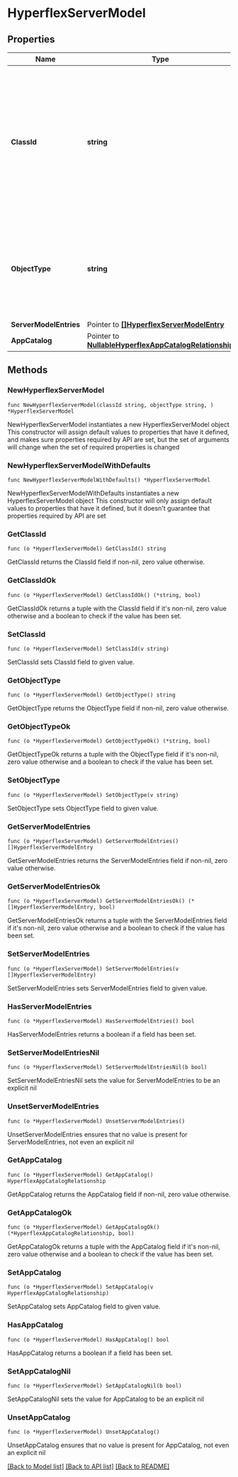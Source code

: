# HyperflexServerModel

## Properties

Name | Type | Description | Notes
------------ | ------------- | ------------- | -------------
**ClassId** | **string** | The fully-qualified name of the instantiated, concrete type. This property is used as a discriminator to identify the type of the payload when marshaling and unmarshaling data. | [default to "hyperflex.ServerModel"]
**ObjectType** | **string** | The fully-qualified name of the instantiated, concrete type. The value should be the same as the &#39;ClassId&#39; property. | [default to "hyperflex.ServerModel"]
**ServerModelEntries** | Pointer to [**[]HyperflexServerModelEntry**](HyperflexServerModelEntry.md) |  | [optional] 
**AppCatalog** | Pointer to [**NullableHyperflexAppCatalogRelationship**](HyperflexAppCatalogRelationship.md) |  | [optional] 

## Methods

### NewHyperflexServerModel

`func NewHyperflexServerModel(classId string, objectType string, ) *HyperflexServerModel`

NewHyperflexServerModel instantiates a new HyperflexServerModel object
This constructor will assign default values to properties that have it defined,
and makes sure properties required by API are set, but the set of arguments
will change when the set of required properties is changed

### NewHyperflexServerModelWithDefaults

`func NewHyperflexServerModelWithDefaults() *HyperflexServerModel`

NewHyperflexServerModelWithDefaults instantiates a new HyperflexServerModel object
This constructor will only assign default values to properties that have it defined,
but it doesn't guarantee that properties required by API are set

### GetClassId

`func (o *HyperflexServerModel) GetClassId() string`

GetClassId returns the ClassId field if non-nil, zero value otherwise.

### GetClassIdOk

`func (o *HyperflexServerModel) GetClassIdOk() (*string, bool)`

GetClassIdOk returns a tuple with the ClassId field if it's non-nil, zero value otherwise
and a boolean to check if the value has been set.

### SetClassId

`func (o *HyperflexServerModel) SetClassId(v string)`

SetClassId sets ClassId field to given value.


### GetObjectType

`func (o *HyperflexServerModel) GetObjectType() string`

GetObjectType returns the ObjectType field if non-nil, zero value otherwise.

### GetObjectTypeOk

`func (o *HyperflexServerModel) GetObjectTypeOk() (*string, bool)`

GetObjectTypeOk returns a tuple with the ObjectType field if it's non-nil, zero value otherwise
and a boolean to check if the value has been set.

### SetObjectType

`func (o *HyperflexServerModel) SetObjectType(v string)`

SetObjectType sets ObjectType field to given value.


### GetServerModelEntries

`func (o *HyperflexServerModel) GetServerModelEntries() []HyperflexServerModelEntry`

GetServerModelEntries returns the ServerModelEntries field if non-nil, zero value otherwise.

### GetServerModelEntriesOk

`func (o *HyperflexServerModel) GetServerModelEntriesOk() (*[]HyperflexServerModelEntry, bool)`

GetServerModelEntriesOk returns a tuple with the ServerModelEntries field if it's non-nil, zero value otherwise
and a boolean to check if the value has been set.

### SetServerModelEntries

`func (o *HyperflexServerModel) SetServerModelEntries(v []HyperflexServerModelEntry)`

SetServerModelEntries sets ServerModelEntries field to given value.

### HasServerModelEntries

`func (o *HyperflexServerModel) HasServerModelEntries() bool`

HasServerModelEntries returns a boolean if a field has been set.

### SetServerModelEntriesNil

`func (o *HyperflexServerModel) SetServerModelEntriesNil(b bool)`

 SetServerModelEntriesNil sets the value for ServerModelEntries to be an explicit nil

### UnsetServerModelEntries
`func (o *HyperflexServerModel) UnsetServerModelEntries()`

UnsetServerModelEntries ensures that no value is present for ServerModelEntries, not even an explicit nil
### GetAppCatalog

`func (o *HyperflexServerModel) GetAppCatalog() HyperflexAppCatalogRelationship`

GetAppCatalog returns the AppCatalog field if non-nil, zero value otherwise.

### GetAppCatalogOk

`func (o *HyperflexServerModel) GetAppCatalogOk() (*HyperflexAppCatalogRelationship, bool)`

GetAppCatalogOk returns a tuple with the AppCatalog field if it's non-nil, zero value otherwise
and a boolean to check if the value has been set.

### SetAppCatalog

`func (o *HyperflexServerModel) SetAppCatalog(v HyperflexAppCatalogRelationship)`

SetAppCatalog sets AppCatalog field to given value.

### HasAppCatalog

`func (o *HyperflexServerModel) HasAppCatalog() bool`

HasAppCatalog returns a boolean if a field has been set.

### SetAppCatalogNil

`func (o *HyperflexServerModel) SetAppCatalogNil(b bool)`

 SetAppCatalogNil sets the value for AppCatalog to be an explicit nil

### UnsetAppCatalog
`func (o *HyperflexServerModel) UnsetAppCatalog()`

UnsetAppCatalog ensures that no value is present for AppCatalog, not even an explicit nil

[[Back to Model list]](../README.md#documentation-for-models) [[Back to API list]](../README.md#documentation-for-api-endpoints) [[Back to README]](../README.md)


